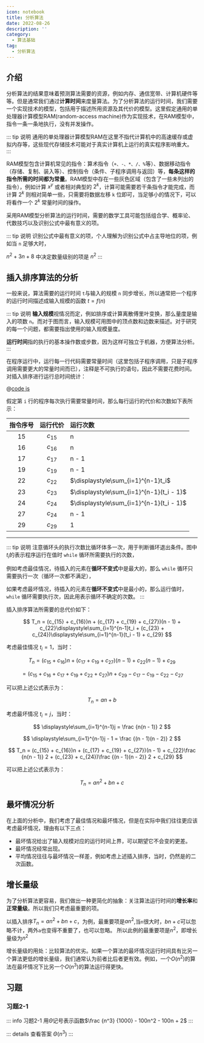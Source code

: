 ```yaml
---
icon: notebook
title: 分析算法
date: 2022-08-26
description: ''
category:
  - 算法基础
tag:
  - 分析算法
---
```


## 介绍

分析算法的结果意味着预测算法需要的资源，例如内存、通信宽带、计算机硬件等等。但是通常我们通过**计算时间**来度量算法。为了分析算法的运行时间，我们需要一个实现技术的模型，包括用于描述所用资源及其代价的模型。这里假定通用的单处理器计算模型RAM(random-access machine)作为实现技术，在RAM模型中，指令一条一条地执行，没有并发操作。

::: tip 说明
通用的单处理器计算模型RAM在这里不指代计算机中的高速缓存或虚拟内存等，这些现代存储技术可能对于真实计算机上运行的真实程序影响重大。
:::

RAM模型包含计算机常见的指令：算术指令（`+、-、*、/、%`等）、数据移动指令（存储、复制、装入等）、控制指令（条件、子程序调用与返回）等，**每条这样的指令所需的时间都为常量**。RAM模型中存在一些灰色区域（包含了一些未列出的指令），例如计算 $x^y$ 或者相对典型的 $2^k$，计算可能需要若干条指令才能完成，而计算 $2^k$ 则相对简单一些，只需要将数据左移 `k` 位即可，当足够小的情况下，可以将看作一个  $2^k$ 常量时间的操作。

采用RAM模型分析算法的运行时间，需要的数学工具可能包括组合学、概率论、代数技巧以及识别公式中最有意义的项。

::: tip 说明
识别公式中最有意义的项，个人理解为识别公式中占主导地位的项，例如当 `n` 足够大时，

$n^2 + 3n + 8$ 中决定数量级别的项是 $n^2$
:::

## 插入排序算法的分析

一般来说，算法需要的运行时间 `t`与输入的规模 `n` 同步增长，所以通常把一个程序的运行时间描述成输入规模的函数 $t = f(n)$

::: tip 说明
**输入规模**视情况而定，例如排序或计算离散傅里叶变换，那么量度是输入的项数 `n`。而对于图而言，输入规模可用图中的顶点数和边数来描述。对于研究的每一个问题，都需要指出使用的输入规模量度。

**运行时间**指的执行的基本操作数或步数，因为这样可独立于机器，方便算法分析。
:::

在程序运行中，运行每一行代码需要常量时间（这里包括子程序调用，只是子程序调用需要更大的常量时间而已），注释是不可执行的语句，因此不需要花费时间。对插入排序进行运行总时间统计：

@[code js](../../src/algorithms/sorting/insertion-sort.js)

假定第 `i` 行的程序每次执行需要常量时间，那么每行运行的代价和次数如下表所示：

| 指令序号 | 运行代价 | 运行次数                                 |
|:--------:|:--------:|:-----------------------------------------|
|    15    | $c_{15}$ | n                                        |
|    16    | $c_{16}$ | n                                        |
|    17    | $c_{17}$ | n - 1                                    |
|    19    | $c_{19}$ | n - 1                                    |
|    22    | $c_{22}$ | $\displaystyle\sum_{i=1}^{n-1}t_i$       |
|    23    | $c_{23}$ | $\displaystyle\sum_{i=1}^{n-1}(t_i - 1)$ |
|    24    | $c_{24}$ | $\displaystyle\sum_{i=1}^{n-1}(t_i - 1)$ |
|    27    | $c_{24}$ | n - 1                                    |
|    29    | $c_{29}$ | 1                                        |
------

::: tip 说明
注意循环头的执行次数比循环体多一次，用于判断循环退出条件。图中 $t_i$的表示程序运行在值时 `while` 循环所需要执行的次数，

例如考虑最佳情况，待插入的元素在**循环不变式**中是最大的，那么 `while` 循环只需要执行一次（循环一次都不满足），

如果考虑最坏情况，待插入的元素在**循环不变式**中是最小的，那么运行值时，`while` 循环需要执行次，因此用表示循环不确定的次数。
:::

插入排序算法所需要的总代价如下：

$$
T_n = (c_{15} + c_{16})n + (c_{17} + c_{19} + c_{27})(n - 1) + c_{22}\displaystyle\sum_{i=1}^{n-1}t_i + (c_{23} + c_{24})\displaystyle\sum_{i=1}^{n-1}(t_i - 1) + c_{29}
$$

考虑最佳情况 $t_i = 1$，当时：

$$
T_n = (c_{15} + c_{16})n + (c_{17} + c_{19} + c_{27})(n - 1) + c_{22}(n - 1) + c_{29}   
$$

$$
= (c_{15} + c_{16} + c_{17} + c_{19} + c_{22} + c_{27})n + c_{29} - c_{17} - c_{19} - c_{22} - c_{27}
$$

可以把上述公式表示为：

$$
T_n = an + b
$$

考虑最坏情况 $t_i = j$，当时：

$$
\displaystyle\sum_{i=1}^{n-1}j = \frac {n(n - 1)} 2
$$

$$
\displaystyle\sum_{i=1}^{n-1}j - 1 = \frac {(n - 1)(n - 2)} 2
$$

$$
T_n = (c_{15} + c_{16})n + (c_{17} + c_{19} + c_{27})(n - 1) + c_{22}\frac {n(n - 1)} 2 + (c_{23} + c_{24})\frac {(n - 1)(n - 2)} 2 + c_{29}
$$

可以把上述公式表示为：

$$
T_n = an^2 + bn + c
$$

## 最坏情况分析

在上面的分析中，我们考虑了最佳情况和最坏情况，但是在实际中我们往往更应该考虑最坏情况，理由有以下三点：

- 最坏情况给出了输入规模对应的运行时间上界，可以期望它不会变的更差。
- 最坏情况经常出现。
- 平均情况往往与最坏情况一样差，例如考虑上述插入排序，当时，仍然是的二次函数。

## 增长量级


为了分析算法更容易，我们做出一种更简化的抽象：关注算法运行时间的**增长率**和**正常量级**。所以我们只考虑最重要的项。

以插入排序$T_n = an^2 + bn + c$，为例，最重要项是$an^2$,当`n`很大时，$bn + c$可以忽略不计，两外`a`也变得不重要了，也可以忽略。
所以此例的最重要项是$n^2$，即增长量级为$n^2$

增长量级的用处：比较算法的优劣。如果一个算法的最坏情况运行时间具有比另一个算法更低的增长量级，我们通常认为前者比后者更有效。例如，一个$O(n^2)$的算法在最坏情况下比另一个$O(n^3)$的算法运行得更快。

## 习题

### 习题2-1

::: info 习题2-1
用$\Theta$记号表示函数$\frac {n^3} {1000} - 100n^2 - 100n + 2$
:::

::: details 查看答案
$\Theta(n^3)$
:::